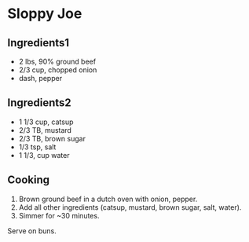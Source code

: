 # Sloppy Joe

## Ingredients1

* 2 lbs, 90% ground beef
* 2/3 cup, chopped onion
* dash, pepper

## Ingredients2

* 1 1/3 cup, catsup
* 2/3 TB, mustard
* 2/3 TB, brown sugar
* 1/3 tsp, salt
* 1 1/3, cup water

## Cooking

1. Brown ground beef in a dutch oven with onion, pepper.
2. Add all other ingredients (catsup, mustard, brown sugar, salt, water).
3. Simmer for ~30 minutes. 

Serve on buns.